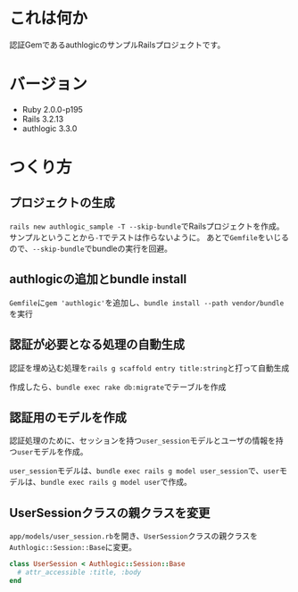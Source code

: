 # これは何か

認証GemであるauthlogicのサンプルRailsプロジェクトです。

# バージョン

* Ruby 2.0.0-p195
* Rails 3.2.13
* authlogic 3.3.0

# つくり方
## プロジェクトの生成

`rails new authlogic_sample -T --skip-bundle`でRailsプロジェクトを作成。サンプルということから`-T`でテストは作らないように。
あとで`Gemfile`をいじるので、`--skip-bundle`でbundleの実行を回避。

## authlogicの追加とbundle install

`Gemfile`に`gem 'authlogic'`を追加し、`bundle install --path vendor/bundle`を実行

## 認証が必要となる処理の自動生成

認証を埋め込む処理を`rails g scaffold entry title:string`と打って自動生成

作成したら、`bundle exec rake db:migrate`でテーブルを作成

## 認証用のモデルを作成

認証処理のために、セッションを持つ`user_session`モデルとユーザの情報を持つ`user`モデルを作成。

`user_session`モデルは、`bundle exec rails g model user_session`で、`user`モデルは、`bundle exec rails g model user`で作成。

## UserSessionクラスの親クラスを変更

`app/models/user_session.rb`を開き、`UserSession`クラスの親クラスを`Authlogic::Session::Base`に変更。

```ruby
class UserSession < Authlogic::Session::Base
  # attr_accessible :title, :body
end
```

